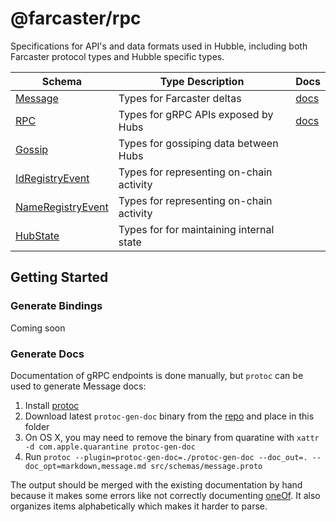 # @farcaster/rpc

Specifications for API's and data formats used in Hubble, including both Farcaster protocol types and Hubble specific types.

| Schema                                                     | Type Description                         | Docs                    |
| ---------------------------------------------------------- | ---------------------------------------- | ----------------------- |
| [Message](src/schemas/message.proto)                       | Types for Farcaster deltas               | [docs](docs/message.md) |
| [RPC](src/schemas/rpc.proto)                               | Types for gRPC APIs exposed by Hubs      | [docs](docs/rpc.md)     |
| [Gossip](src/schemas/gossip.proto)                         | Types for gossiping data between Hubs    |                         |
| [IdRegistryEvent](src/schemas/id_registry_event.proto)     | Types for representing on-chain activity |                         |
| [NameRegistryEvent](src/schemas/name_registry_event.proto) | Types for representing on-chain activity |                         |
| [HubState](src/schemas/hub_state.proto)                    | Types for for maintaining internal state |                         |

## Getting Started

### Generate Bindings

Coming soon

### Generate Docs

Documentation of gRPC endpoints is done manually, but `protoc` can be used to generate Message docs:

1. Install [protoc](https://grpc.io/docs/protoc-installation/)
2. Download latest `protoc-gen-doc` binary from the [repo](https://github.com/pseudomuto/protoc-gen-doc) and place in this folder
3. On OS X, you may need to remove the binary from quaratine with `xattr -d com.apple.quarantine protoc-gen-doc`
4. Run `protoc --plugin=protoc-gen-doc=./protoc-gen-doc --doc_out=. --doc_opt=markdown,message.md src/schemas/message.proto`

The output should be merged with the existing documentation by hand because it makes some errors like not correctly documenting [oneOf](https://github.com/pseudomuto/protoc-gen-doc/issues/333). It also organizes items alphabetically which makes it harder to parse.
